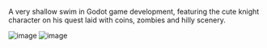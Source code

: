 A very shallow swim in Godot game development, featuring the cute knight character on his quest laid with coins, zombies and hilly scenery.

![image](https://github.com/user-attachments/assets/e9037d8a-2864-49b3-88b9-27e48e92650d)
![image](https://github.com/user-attachments/assets/e65056c8-03c7-4d51-adf2-bf4b609f61bf)
